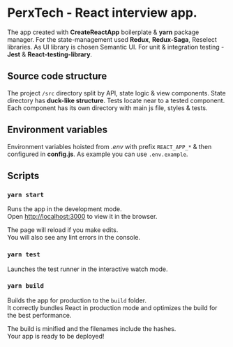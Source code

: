 # PerxTech - React interview app.

The app created with **CreateReactApp** boilerplate & **yarn** package manager. 
For the state-management used **Redux**, **Redux-Saga**, Reselect libraries.
As UI library is chosen Semantic UI.
For unit & integration testing - **Jest** & **React-testing-library**.

## Source code structure

The project `/src` directory split by API, state logic & view components.
State directory has **duck-like structure**.
Tests locate near to a tested component.
Each component has its own directory with main js file, styles & tests.

## Environment variables

Environment variables hoisted from _.env_ with prefix `REACT_APP_*` & then configured in **config.js**.
As example you can use `.env.example`.

## Scripts

### `yarn start`

Runs the app in the development mode.<br>
Open [http://localhost:3000](http://localhost:3000) to view it in the browser.

The page will reload if you make edits.<br>
You will also see any lint errors in the console.

### `yarn test`

Launches the test runner in the interactive watch mode.

### `yarn build`

Builds the app for production to the `build` folder.<br>
It correctly bundles React in production mode and optimizes the build for the best performance.

The build is minified and the filenames include the hashes.<br>
Your app is ready to be deployed!
